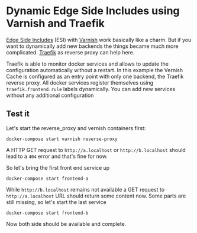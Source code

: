 # Dynamic Edge Side Includes using Varnish and Traefik

[Edge Side Includes](https://en.wikipedia.org/wiki/Edge_Side_Includes) (ESI) with [Varnish](https://varnish-cache.org/) work basically like a charm. But if you want to dynamically add new backends the things became much more complicated. [Traefik](https://traefik.io) as reverse proxy can help here.

Traefik is able to monitor docker services and allows to update the configuration automatically without a restart. In this example the Vernish Cache is configured as an entry point with only one backend, the Traefik reverse proxy. All docker services register themselves using `traefik.frontend.rule` labels dynamically. You can add new services without any additional configuration


## Test it
Let's start the reverse_proxy and vernish containers first:
```
docker-compose start varnish reverse-proxy
```

A HTTP GET request to ``http://a.localhost`` or ``http://b.localhost`` should lead to a `404` error and that's fine for now.

So let's bring the first front end service up

```
docker-compose start frontend-a
```

While ``http://b.localhost`` remains not available a GET request to ``http://a.localhost`` URL should return some content now. Some parts are still missing, so let's start the last service

```
docker-compose start frontend-b
```

Now both side should be available and complete.
